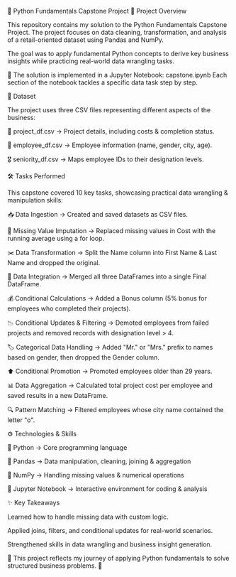 🐍 Python Fundamentals Capstone Project
📌 Project Overview

This repository contains my solution to the Python Fundamentals Capstone Project.
The project focuses on data cleaning, transformation, and analysis of a retail-oriented dataset using Pandas and NumPy.

The goal was to apply fundamental Python concepts to derive key business insights while practicing real-world data wrangling tasks.

📓 The solution is implemented in a Jupyter Notebook: capstone.ipynb
Each section of the notebook tackles a specific data task step by step.

📂 Dataset

The project uses three CSV files representing different aspects of the business:

📑 project_df.csv → Project details, including costs & completion status.

👥 employee_df.csv → Employee information (name, gender, city, age).

🎖 seniority_df.csv → Maps employee IDs to their designation levels.

🛠 Tasks Performed

This capstone covered 10 key tasks, showcasing practical data wrangling & manipulation skills:

📥 Data Ingestion → Created and saved datasets as CSV files.

🔧 Missing Value Imputation → Replaced missing values in Cost with the running average using a for loop.

✂️ Data Transformation → Split the Name column into First Name & Last Name and dropped the original.

🔗 Data Integration → Merged all three DataFrames into a single Final DataFrame.

💰 Conditional Calculations → Added a Bonus column (5% bonus for employees who completed their projects).

📉 Conditional Updates & Filtering → Demoted employees from failed projects and removed records with designation level > 4.

🏷 Categorical Data Handling → Added "Mr." or "Mrs." prefix to names based on gender, then dropped the Gender column.

⬆️ Conditional Promotion → Promoted employees older than 29 years.

📊 Data Aggregation → Calculated total project cost per employee and saved results in a new DataFrame.

🔍 Pattern Matching → Filtered employees whose city name contained the letter "o".

⚙️ Technologies & Skills

🐍 Python → Core programming language

🐼 Pandas → Data manipulation, cleaning, joining & aggregation

🔢 NumPy → Handling missing values & numerical operations

📓 Jupyter Notebook → Interactive environment for coding & analysis

✨ Key Takeaways

Learned how to handle missing data with custom logic.

Applied joins, filters, and conditional updates for real-world scenarios.

Strengthened skills in data wrangling and business insight generation.

🔗 This project reflects my journey of applying Python fundamentals to solve structured business problems. 🚀

